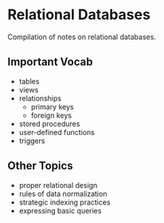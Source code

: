 # Relational Databases

Compilation of notes on relational databases.

## Important Vocab

* tables
* views
* relationships
	* primary keys
	* foreign keys
* stored procedures
* user-defined functions
* triggers

## Other Topics

* proper relational design
* rules of data normalization
* strategic indexing practices
* expressing basic queries
